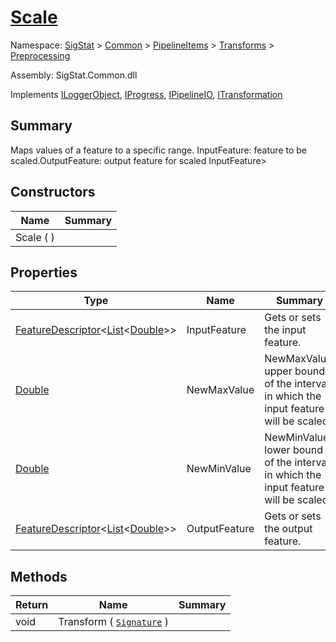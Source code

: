 # [Scale](./Scale.md)

Namespace: [SigStat]() > [Common](./../../../README.md) > [PipelineItems]() > [Transforms]() > [Preprocessing](./README.md)

Assembly: SigStat.Common.dll

Implements [ILoggerObject](./../../../ILoggerObject.md), [IProgress](./../../../Helpers/IProgress.md), [IPipelineIO](./../../../Pipeline/IPipelineIO.md), [ITransformation](./../../../ITransformation.md)

## Summary
Maps values of a feature to a specific range.  <para>InputFeature: feature to be scaled.</para><para>OutputFeature: output feature for scaled InputFeature&gt;</para>

## Constructors

| Name | Summary | 
| --- | --- | 
| Scale (  ) |  | 


## Properties

| Type | Name | Summary | 
| --- | --- | --- | 
| [FeatureDescriptor](./../../../FeatureDescriptor-1.md)\<[List](https://docs.microsoft.com/en-us/dotnet/api/System.Collections.Generic.List-1)\<[Double](https://docs.microsoft.com/en-us/dotnet/api/System.Double)>> | InputFeature | Gets or sets the input feature. | 
| [Double](https://docs.microsoft.com/en-us/dotnet/api/System.Double) | NewMaxValue | <para>NewMaxValue: upper bound of the interval, in which the input feature will be scaled</para> | 
| [Double](https://docs.microsoft.com/en-us/dotnet/api/System.Double) | NewMinValue | <para>NewMinValue: lower bound of the interval, in which the input feature will be scaled</para> | 
| [FeatureDescriptor](./../../../FeatureDescriptor-1.md)\<[List](https://docs.microsoft.com/en-us/dotnet/api/System.Collections.Generic.List-1)\<[Double](https://docs.microsoft.com/en-us/dotnet/api/System.Double)>> | OutputFeature | Gets or sets the output feature. | 


## Methods

| Return | Name | Summary | 
| --- | --- | --- | 
| void | Transform ( [`Signature`](./../../../Signature.md) ) |  | 


